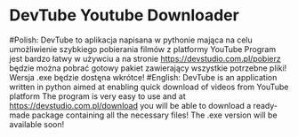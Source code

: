 # DevTube Youtube Downloader
#Polish:
 DevTube to aplikacja napisana w pythonie mająca na celu umożliwienie szybkiego pobierania filmów z platformy YouTube
 Program jest bardzo łatwy w używciu a na stronie https://devstudio.com.pl/pobierz będzie można pobrać gotowy pakiet zawierający wszystkie potrzebne pliki!
 Wersja .exe będzie dostęna wkrótce!
 #English:
 DevTube is an application written in python aimed at enabling quick download of videos from YouTube platform
 The program is very easy to use and at https://devstudio.com.pl/download you will be able to download a ready-made package containing all the necessary files!
 The .exe version will be available soon!
